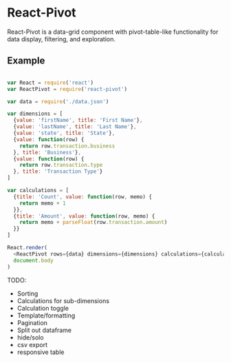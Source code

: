 # React-Pivot #

React-Pivot is a data-grid component with pivot-table-like functionality for data display, filtering, and exploration.

## Example ##

```js

var React = require('react')
var ReactPivot = require('react-pivot')

var data = require('./data.json')

var dimensions = [
  {value: 'firstName', title: 'First Name'},
  {value: 'lastName', title: 'Last Name'},
  {value: 'state', title: 'State'},
  {value: function(row) {
    return row.transaction.business
  }, title: 'Business'},
  {value: function(row) {
    return row.transaction.type
  }, title: 'Transaction Type'}
]

var calculations = [
  {title: 'Count', value: function(row, memo) {
    return memo + 1
  }},
  {title: 'Amount', value: function(row, memo) {
    return memo + parseFloat(row.transaction.amount)
  }}
]

React.render(
  <ReactPivot rows={data} dimensions={dimensions} calculations={calculations}/>,
  document.body
)


```

TODO:
* Sorting
* Calculations for sub-dimensions
* Calculation toggle
* Template/formatting
* Pagination
* Split out dataframe
* hide/solo
* csv export
* responsive table
